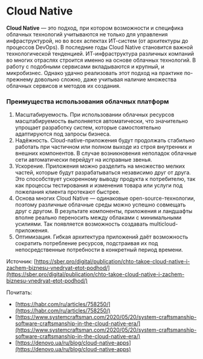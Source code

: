 # Cloud Native

**Cloud Native** — это подход, при котором возможности и специфика облачных технологий учитываются не только для управления инфраструктурой, но во всех аспектах ИТ-систем (от архитектуры до процессов DevOps). В последние годы Cloud Native становится важной технологической тенденцией. ИТ-инфраструктура различных компаний во многих отраслях строится именно на основе облачных технологий. В работу с подобными сервисами вкладываются и крупный, и микробизнес. Однако удачно реализовать этот подход на практике по-прежнему довольно сложно, даже учитывая наличие множества облачных сервисов и методов их создания.

### **Преимущества использования облачных платформ**

1. Масштабируемость. При использовании облачных ресурсов масштабируемость выполняется автоматически, что значительно упрощает разработку систем, которые самостоятельно адаптируются под запросы бизнеса.
2. Надёжность. Cloud-native-приложения будут продолжать стабильно работать при частичном или полном выходе из строя внутренних и внешних компонентов. В случае возникновения неполадок облачные сети автоматически перейдут на исправные звенья.
3. Ускорение. Приложения можно разделить на множество мелких частей, которые будут разрабатываться независимо друг от друга. Это способствует ускоренному выводу продукта к потребителю, так как процессы тестирования и изменения товара или услуги под пожелания клиента протекают быстрее.
4. Основа многих Cloud Native — одинаковые open-source-технологии, поэтому различные облачные среды можно успешно совмещать друг с другом. В результате компоненты, приложения и ландшафты вполне реально переносить между облаками с минимальными усилиями. Так появляется возможность создавать multicloud-приложения.
5. Оптимизация. Гибкая архитектура приложений даёт возможность сократить потребление ресурсов, подстраивая их под непосредственные потребности в конкретный период времени.







Источник: [https://sber.pro/digital/publication/chto-takoe-cloud-native-i-zachem-biznesu-vnedryat-etot-podhod/](https://sber.pro/digital/publication/chto-takoe-cloud-native-i-zachem-biznesu-vnedryat-etot-podhod/)

Почитать:

* [https://habr.com/ru/articles/758250/](https://habr.com/ru/articles/758250/)
* [https://www.systemcraftsman.com/2020/05/20/system-craftsmanship-software-craftsmanship-in-the-cloud-native-era/](https://www.systemcraftsman.com/2020/05/20/system-craftsmanship-software-craftsmanship-in-the-cloud-native-era/)
* [https://denovo.ua/ru/blog/cloud-native-apps](https://denovo.ua/ru/blog/cloud-native-apps)

